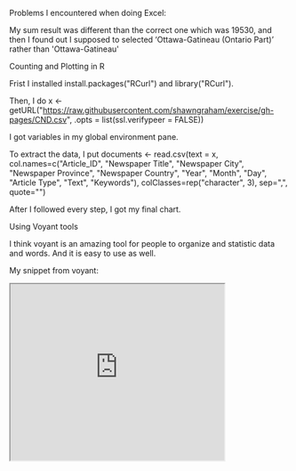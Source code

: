 Problems I encountered when doing Excel:

My sum result was different than the correct one which was 19530, and then I found out I supposed to selected ‘Ottawa-Gatineau (Ontario Part)’
rather than 'Ottawa-Gatineau'

Counting and Plotting in R

Frist I installed install.packages("RCurl") and library("RCurl").

Then, I do x <- getURL("https://raw.githubusercontent.com/shawngraham/exercise/gh-pages/CND.csv", .opts = list(ssl.verifypeer = FALSE))

I got variables in my global environment pane. 

To extract the data, I put documents <- read.csv(text = x, col.names=c("Article_ID", "Newspaper Title", "Newspaper City", "Newspaper Province", "Newspaper Country", "Year", "Month", "Day", "Article Type", "Text", "Keywords"), colClasses=rep("character", 3), sep=",", quote="")

After I followed every step, I got my final chart.

Using Voyant tools

I think voyant is an amazing tool for people to organize and statistic data and words. And it is easy to use as well.

My snippet from voyant:
<iframe style='width: 385px; height: 317px;' src='https://voyant-tools.org/tool/Cirrus/?corpus=7b82209560f281a106d0f2623a0f1a38'></iframe>



 

